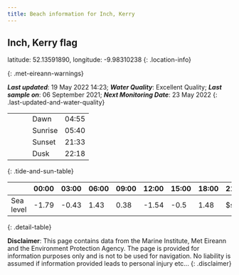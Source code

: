 ```yaml
---
title: Beach information for Inch, Kerry
---
```

## Inch, Kerry <span class="material-icons blue-flag" alt="This a Blue Flag beach">flag</span>

latitude: 52.13591890, longitude: -9.98310238
{: .location-info}


{: .met-eireann-warnings}

___Last updated___: 19 May 2022 14:23; ___Water Quality___: Excellent Quality;
___Last sample on___: 06 September 2021; ___Next Monitoring Date___: 23 May 2022
{: .last-updated-and-water-quality}

|   |   |   |   |   |
|---|---|---|---|---|
|   |   |   | Dawn  | 04:55 |
|   |   |   | Sunrise  | 05:40 |
|   |   |   | Sunset  | 21:33 |
|   |   |   | Dusk  | 22:18 |
{: .tide-and-sun-table}

<div></div>

| | 00:00 | 03:00 | 06:00 | 09:00 | 12:00 | 15:00 | 18:00 | 21:00 |
|---|---|---|---|---|---|---|---|---|
| Sea level | -1.79 | -0.43 | 1.43 | 0.38| -1.54 | -0.5 | 1.48 | $sl21 |
{: .detail-table}

__Disclaimer__: This page contains data from the Marine Institute,
Met Eireann and the Environment Protection Agency. The page is provided for
information purposes only and is not to be used for navigation. No liability
is assumed if information provided leads to personal injury etc...
{: .disclaimer}